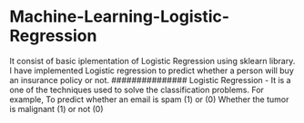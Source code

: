 # Machine-Learning-Logistic-Regression
It consist of basic iplementation of Logistic Regression using sklearn library.
I have implemented Logistic regression to predict whether a person will buy an insurance policy or not.
###############
Logistic Regression - It is a one of the techniques used to solve the classification problems.
For example,
To predict whether an email is spam (1) or (0)
Whether the tumor is malignant (1) or not (0)
